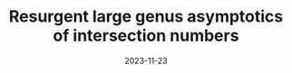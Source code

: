 ---
title: "Resurgent large genus asymptotics of intersection numbers"
collection: talks
category: seminars
event: "Arithmetic & Algebraic Geometry seminar"
venue: "EPFL, CH"
date: 2023-11-23
---